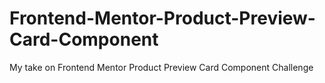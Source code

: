 # Frontend-Mentor-Product-Preview-Card-Component
My take on Frontend Mentor Product Preview Card Component Challenge
